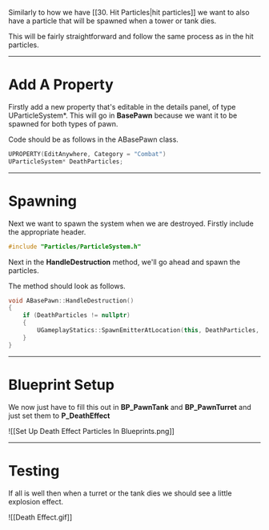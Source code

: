 Similarly to how we have [[30. Hit Particles|hit particles]] we want to also have a particle that will be spawned when a tower or tank dies.

This will be fairly straightforward and follow the same process as in the hit particles.

---
# Add A Property

Firstly add a new property that's editable in the details panel, of type UParticleSystem*. This will go in **BasePawn** because we want it to be spawned for both types of pawn.

Code should be as follows in the ABasePawn class.

```cpp
UPROPERTY(EditAnywhere, Category = "Combat")
UParticleSystem* DeathParticles;
```

---
# Spawning

Next we want to spawn the system when we are destroyed. Firstly include the appropriate header.

```cpp
#include "Particles/ParticleSystem.h"
```

Next in the **HandleDestruction** method, we'll go ahead and spawn the particles.

The method should look as follows.

```cpp
void ABasePawn::HandleDestruction()
{
	if (DeathParticles != nullptr)
	{
		UGameplayStatics::SpawnEmitterAtLocation(this, DeathParticles, GetActorLocation(), GetActorRotation());
	}
}
```

---
# Blueprint Setup

We now just have to fill this out in **BP_PawnTank** and **BP_PawnTurret** and just set them to **P_DeathEffect**

![[Set Up Death Effect Particles In Blueprints.png]]

---
# Testing

If all is well then when a turret or the tank dies we should see a little explosion effect.

![[Death Effect.gif]]